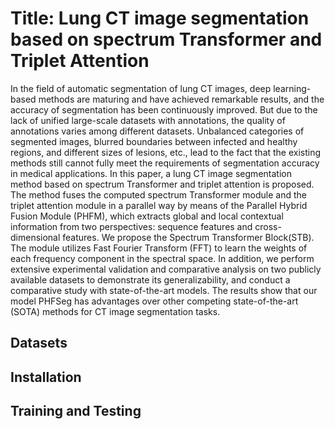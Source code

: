 # Title: Lung CT image segmentation based on spectrum Transformer and Triplet Attention
In the field of automatic segmentation of lung CT images, deep learning-based methods are maturing and have achieved remarkable results, and the accuracy of segmentation has been continuously improved. But due to the lack of unified large-scale datasets with annotations, the quality of annotations varies among different datasets. Unbalanced categories of segmented images, blurred boundaries between infected and healthy regions, and different sizes of lesions, etc., lead to the fact that the existing methods still cannot fully meet the requirements of segmentation accuracy in medical applications. In this paper, a lung CT image segmentation method based on spectrum Transformer and triplet attention is proposed. The method fuses the computed spectrum Transformer module and the triplet attention module in a parallel way by means of the Parallel Hybrid Fusion Module (PHFM), which extracts global and local contextual information from two perspectives: sequence features and cross-dimensional features. We propose the Spectrum Transformer Block(STB). The module utilizes Fast Fourier Transform (FFT) to learn the weights of each frequency component in the spectral space. In addition, we perform extensive experimental validation and comparative analysis on two publicly available datasets to demonstrate its generalizability, and conduct a comparative study with state-of-the-art models. The results show that our model PHFSeg has advantages over other competing state-of-the-art (SOTA) methods for CT image segmentation tasks.


## Datasets


## Installation

## Training and Testing

